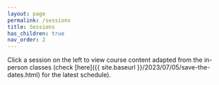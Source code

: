 ```yaml
---
layout: page
permalink: /sessions
title: Sessions
has_children: true
nav_order: 2
---
```


Click a session on the left to view course content adapted from the in-person classes (check [here]({{ site.baseurl }}/2023/07/05/save-the-dates.html) for the latest schedule).


